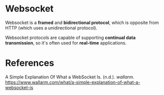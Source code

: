 # Websocket 

Websocket is a **framed** and **bidirectional protocol**, which is opposite from HTTP (which uses a unidirectional protocol).

Websocket protocols are capable of supporting **continual data transmission**, so it's often used for **real-time** applications.

# References 
A Simple Explanation Of What a WebSocket Is. (n.d.). *wallarm*. <https://www.wallarm.com/what/a-simple-explanation-of-what-a-websocket-is> 
